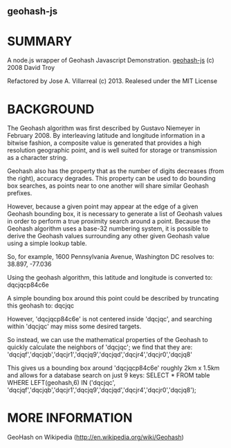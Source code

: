 geohash-js
----------

SUMMARY
======
A node.js wrapper of Geohash Javascript Demonstration.
[geohash-js](https://github.com/davetroy/geohash-js) (c) 2008 David Troy

Refactored by Jose A. Villarreal (c) 2013. Realesed under the MIT License

BACKGROUND
==========

The Geohash algorithm was first described by Gustavo Niemeyer in February 2008.  By interleaving latitude and longitude information in a bitwise fashion, a composite value is generated that provides a high resolution geographic point, and is well suited for storage or transmission as a character string.

Geohash also has the property that as the number of digits decreases (from the right), accuracy degrades.  This property can be used to do bounding box searches, as points near to one another will share similar Geohash prefixes.

However, because a given point may appear at the edge of a given Geohash bounding box, it is necessary to generate a list of Geohash values in order to perform a true proximity search around a point.  Because the Geohash algorithm uses a base-32 numbering system, it is possible to derive the Geohash values surrounding any other given Geohash value using a simple lookup table.

So, for example, 1600 Pennsylvania Avenue, Washington DC resolves to:
38.897, -77.036

Using the geohash algorithm, this latitude and longitude is converted to:
dqcjqcp84c6e

A simple bounding box around this point could be described by truncating this geohash to:
dqcjqc

However, 'dqcjqcp84c6e' is not centered inside 'dqcjqc', and searching within 'dqcjqc' may miss some desired targets.

So instead, we can use the mathematical properties of the Geohash to quickly calculate the neighbors of 'dqcjqc';  we find that they are:
'dqcjqf','dqcjqb','dqcjr1','dqcjq9','dqcjqd','dqcjr4','dqcjr0','dqcjq8'

This gives us a bounding box around 'dqcjqcp84c6e' roughly 2km x 1.5km and allows for a database search on just 9 keys:
SELECT * FROM table WHERE LEFT(geohash,6) IN ('dqcjqc', 'dqcjqf','dqcjqb','dqcjr1','dqcjq9','dqcjqd','dqcjr4','dqcjr0','dqcjq8');

MORE INFORMATION
================
GeoHash on Wikipedia (http://en.wikipedia.org/wiki/Geohash)
